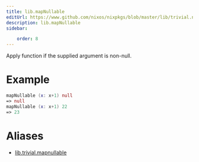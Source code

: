 ```yaml
---
title: lib.mapNullable
editUrl: https://www.github.com/nixos/nixpkgs/blob/master/lib/trivial.nix#L214C5
description: lib.mapNullable
sidebar:

    order: 8
---
```


Apply function if the supplied argument is non-null.

# Example

```nix
mapNullable (x: x+1) null
=> null
mapNullable (x: x+1) 22
=> 23
```


# Aliases

- [lib.trivial.mapnullable](/nix-doc-comments/reference/lib/trivial/lib-trivial-mapnullable)


